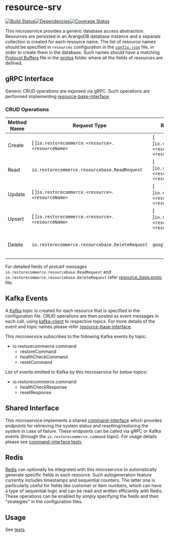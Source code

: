 # resource-srv
<img src="http://img.shields.io/npm/v/%40restorecommerce%2Fresource%2Dsrv.svg?style=flat-square" alt="">[![Build Status][build]](https://travis-ci.org/restorecommerce/resource-srv?branch=master)[![Dependencies][depend]](https://david-dm.org/restorecommerce/resource-srv)[![Coverage Status][cover]](https://coveralls.io/github/restorecommerce/resource-srv?branch=master)

[version]: http://img.shields.io/npm/v/resource-srv.svg?style=flat-square
[build]: http://img.shields.io/travis/restorecommerce/resource-srv/master.svg?style=flat-square
[depend]: https://img.shields.io/david/restorecommerce/resource-srv.svg?style=flat-square
[cover]: http://img.shields.io/coveralls/restorecommerce/resource-srv/master.svg?style=flat-square

This microservice provides a generic database access abstraction. Resources are persisted in an ArangoDB database instance and a separate collection is created for each resource name.
The list of resource names should be specified in `resources` configuration in the [`config.json`](cfg/config.json) file, in order to create them in the database. Such names should have a matching [Protocol Buffers](https://developers.google.com/protocol-buffers/) file in the [protos](https://github.com/restorecommerce/protos) folder where all the fields of resources are defined.

## gRPC Interface

Generic CRUD operations are exposed via gRPC. Such operations are performed implementing [resource-base-interface](https://github.com/restorecommerce/resource-base-interface/).

### CRUD Operations

| Method Name | Request Type | Response Type | Description |
| ----------- | ------------ | ------------- | ------------|
| Create | [ ]`io.restorecommerce.<resource>.<resourceName>` | [ ]`io.restorecommerce.<resource>.<resourceName>` | List of <resourceName> to be created |
| Read | `io.restorecommerce.resourcebase.ReadRequest` | [ ]`io.restorecommerce.<resource>.<resourceName>` | List of <resourceName> |
| Update | [ ]`io.restorecommerce.<resource>.<resourceName>` | [ ]`io.restorecommerce.<resource>.<resourceName>` | List of <resourceName> to be updated |
| Upsert | [ ]`io.restorecommerce.<resource>.<resourceName>` | [ ]`io.restorecommerce.<resource>.<resourceName>` | List of <resourceName> to be created or updated |
| Delete | `io.restorecommerce.resourcebase.DeleteRequest`   | `google.protobuf.Empty` | List of resource IDs to be deleted |

For detailed fields of protubf messages `io.restorecommerce.resourcebase.ReadRequest` and `io.restorecommerce.resourcebase.DeleteRequest` refer [resource_base.proto](https://github.com/restorecommerce/protos/blob/master/io/restorecommerce/resource_base.proto) file.

## Kafka Events

A [Kafka](https://kafka.apache.org/) topic is created for each resource that is specified in the configuration file.
CRUD operations are then posted as event messages in each call, using [kafka-client](https://github.com/restorecommerce/kafka-client) to respective topics.
For more details of the event and topic names please refer [resource-base-interface](https://github.com/restorecommerce/resource-base-interface).

This microservice subscribes to the following Kafka events by topic:
- io.restorecommerce.command
  - restoreCommand
  - healthCheckCommand
  - resetCommand

List of events emitted to Kafka by this microservice for below topics:
- io.restorecommerce.command
  - healthCheckResponse
  - resetResponse

## Shared Interface

This microservice implements a shared [command-interface](https://github.com/restorecommerce/command-interface-srv) which
provides endpoints for retrieving the system status and resetting/restoring the system in case of failure. These endpoints can be called via gRPC or Kafka events (through the `io.restorecommerce.command` topic).
For usage details please see [command-interface tests](https://github.com/restorecommerce/command-interface-srv/tree/master/test).

## Redis

[Redis](https://redis.io/) can optionally be integrated with this microservice to automatically generate specific fields in each resource.
Such autogeneration feature currently includes timestamps and sequential counters. The latter one is particularly useful for fields like customer or item numbers, which can have a type of sequential logic and can be read and written efficiently with Redis.
These operations can be enabled by simply specifying the fields and their "strategies" in the configuration files.

## Usage

See [tests](/test/).